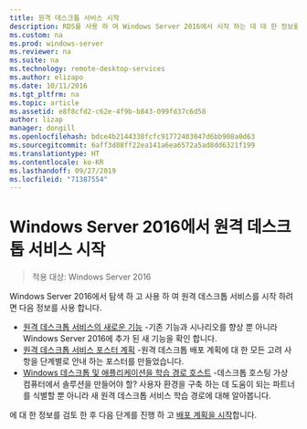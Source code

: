 ```yaml
---
title: 원격 데스크톱 서비스 시작
description: RDS를 사용 하 여 Windows Server 2016에서 시작 하는 데 대 한 정보를 제공 합니다.
ms.custom: na
ms.prod: windows-server
ms.reviewer: na
ms.suite: na
ms.technology: remote-desktop-services
ms.author: elizapo
ms.date: 10/11/2016
ms.tgt_pltfrm: na
ms.topic: article
ms.assetid: e8f8cfd2-c62e-4f9b-b843-099fd37c6d58
author: lizap
manager: dongill
ms.openlocfilehash: bdce4b2144330fcfc91772403047d6bb908a0d63
ms.sourcegitcommit: 6aff3d88ff22ea141a6ea6572a5ad8dd6321f199
ms.translationtype: HT
ms.contentlocale: ko-KR
ms.lasthandoff: 09/27/2019
ms.locfileid: "71387554"
---
```

# <a name="get-started-with-remote-desktop-services-in-windows-server-2016"></a>Windows Server 2016에서 원격 데스크톱 서비스 시작

> 적용 대상: Windows Server 2016

Windows Server 2016에서 탐색 하 고 사용 하 여 원격 데스크톱 서비스를 시작 하려면 다음 정보를 사용 합니다.

- [원격 데스크톱 서비스의 새로운 기능](rds-whats-new.md) -기존 기능과 시나리오를 향상 뿐 아니라 Windows Server 2016에 추가 된 새 기능을 확인 합니다.
- [원격 데스크톱 서비스 포스터 계획](rds-poster.md) -원격 데스크톱 배포 계획에 대 한 모든 고려 사항을 단계별로 안내 하는 포스터를 만들었습니다.
- [Windows 데스크톱 및 애플리케이션을 학습 경로 호스트](rds-hosting-partners.md) -데스크톱 호스팅 가상 컴퓨터에서 솔루션을 만들어야 할? 사용자 환경을 구축 하는 데 도움이 되는 파트너를 식별할 뿐 아니라 새 원격 데스크톱 서비스 학습 경로에 대해 알아봅니다.

에 대 한 정보를 검토 한 후 다음 단계를 진행 하 고 [배포 계획을 시작](rds-plan-and-design.md)합니다.
